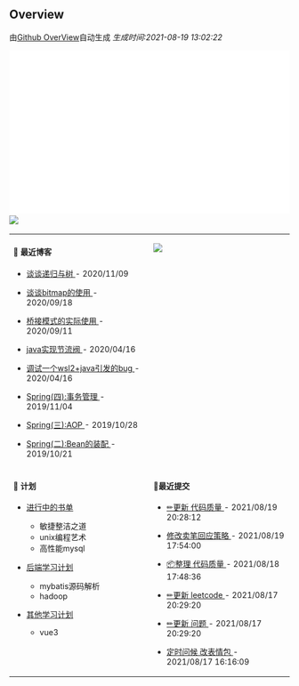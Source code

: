 
## Overview

由[Github OverView](https://github.com/0xcaffebabe/0xcaffebabe)自动生成 _生成时间:2021-08-19 13:02:22_

![](https://raw.githubusercontent.com/0xcaffebabe/github-stats/master/generated/overview.svg)![](https://github-readme-stats.vercel.app/api/top-langs/?username=0xcaffebabe&layout=compact&langs_count=8)

<table>

<tr>
<td valign="top" width="50%">

#### 📖 最近博客


* <a href="https://0xcaffebabe.github.io/%E7%AE%97%E6%B3%95/2020/11/09/%E8%B0%88%E8%B0%88%E9%80%92%E5%BD%92%E4%B8%8E%E6%A0%91.html" target="_blank"> 谈谈递归与树 </a> - 2020/11/09 

    
* <a href="https://0xcaffebabe.github.io/%E7%AE%97%E6%B3%95/2020/09/18/%E8%B0%88%E8%B0%88bitmap%E7%9A%84%E4%BD%BF%E7%94%A8.html" target="_blank"> 谈谈bitmap的使用 </a> - 2020/09/18 

    
* <a href="https://0xcaffebabe.github.io/%E8%AE%BE%E8%AE%A1%E6%A8%A1%E5%BC%8F/2020/09/11/%E6%A1%A5%E6%8E%A5%E6%A8%A1%E5%BC%8F%E7%9A%84%E5%AE%9E%E9%99%85%E4%BD%BF%E7%94%A8.html" target="_blank"> 桥接模式的实际使用 </a> - 2020/09/11 

    
* <a href="https://0xcaffebabe.github.io/java/2020/04/16/JAVA%E5%AE%9E%E7%8E%B0%E8%8A%82%E6%B5%81%E9%98%80.html" target="_blank"> java实现节流阀 </a> - 2020/04/16 

    
* <a href="https://0xcaffebabe.github.io/%E6%97%A5%E5%B8%B8/2020/04/16/%E8%B0%83%E8%AF%95%E4%B8%80%E4%B8%AAwsl2+java%E5%BC%95%E5%8F%91%E7%9A%84bug.html" target="_blank"> 调试一个wsl2+java引发的bug </a> - 2020/04/16 

    
* <a href="https://0xcaffebabe.github.io/spring/2019/11/04/Spring-%E5%9B%9B-%E4%BA%8B%E5%8A%A1%E7%AE%A1%E7%90%86.html" target="_blank"> Spring(四):事务管理 </a> - 2019/11/04 

    
* <a href="https://0xcaffebabe.github.io/spring/2019/10/28/Spring(%E4%B8%89)-AOP.html" target="_blank"> Spring(三):AOP </a> - 2019/10/28 

    
* <a href="https://0xcaffebabe.github.io/spring/2019/10/21/Spring(%E4%BA%8C)-Bean%E7%9A%84%E8%A3%85%E9%85%8D.html" target="_blank"> Spring(二):Bean的装配 </a> - 2019/10/21 

        

</td>

<td valign="top" width="50%">

![](https://github-readme-stats.vercel.app/api/wakatime?username=0xcaffebabe)

</td>

</tr>

<tr>

<td valign="top" width="50%">

#### 📝 计划

- [进行中的书单](https://github.com/users/0xcaffebabe/projects/4)
  - 敏捷整洁之道
  - unix编程艺术
  - 高性能mysql


- [后端学习计划](https://github.com/users/0xcaffebabe/projects/1)
  - mybatis源码解析
  - hadoop


- [其他学习计划](https://github.com/users/0xcaffebabe/projects/3)
  - vue3


<td>

#### 🌴最近提交


  * <a href="https://github.com/0xcaffebabe/note/commit/d9a1e9d5cea3ae0a8c0461c96360fa7304cb11fc" target="_blank"> ✏更新 代码质量 </a> - 2021/08/19 20:28:12 

    
  * <a href="https://github.com/0xcaffebabe/zbq-bot/commit/bffd947cbee9159a6f856b5e54f3efbf31377008" target="_blank"> 修改卖笔回应策略 </a> - 2021/08/19 17:54:00 

    
  * <a href="https://github.com/0xcaffebabe/note/commit/72ef903971f583db2157da6eecbd0dee910787c9" target="_blank"> 📦整理 代码质量 </a> - 2021/08/18 17:48:36 

    
  * <a href="https://github.com/0xcaffebabe/note/commit/c60366e90477bc432a9d895581aaaaf3380e19df" target="_blank"> ✏更新 leetcode </a> - 2021/08/17 20:29:20 

    
  * <a href="https://github.com/0xcaffebabe/note/commit/b13502b17db5dee216dd99dc967a74fedcf02df8" target="_blank"> ✏更新 问题 </a> - 2021/08/17 20:29:20 

    
  * <a href="https://github.com/0xcaffebabe/zbq-bot/commit/f146b4545fe40900c20f4700f32071a5c8a05d87" target="_blank"> 定时问候 改表情包 </a> - 2021/08/17 16:16:09 

    

</td>

</tr>

</table>
